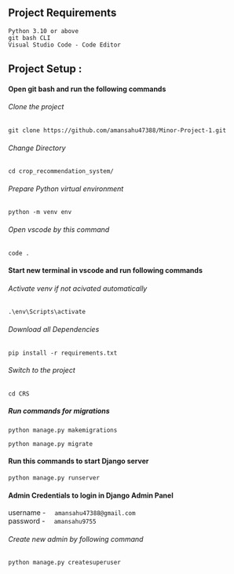 
## Project Requirements

```
Python 3.10 or above
git bash CLI
Visual Studio Code - Code Editor

```


## Project Setup : 

#### Open git bash and run the following commands

###### Clone the project
```
git clone https://github.com/amansahu47388/Minor-Project-1.git
```

###### Change Directory
```
cd crop_recommendation_system/
``` 

###### Prepare Python virtual environment
```
python -m venv env
```

###### Open vscode by this command
```
code .
```


#### Start new terminal in vscode and run following commands

###### Activate venv if not acivated automatically
```
.\env\Scripts\activate
```

###### Download all Dependencies
```
pip install -r requirements.txt
```

###### Switch to the project
```
cd CRS
```

##### Run commands for migrations
```
python manage.py makemigrations
```
```
python manage.py migrate
```


#### Run this commands to start Django server

```
python manage.py runserver
```

#### Admin Credentials to login in Django Admin Panel

username - `   amansahu47388@gmail.com       `<br>
password - `   amansahu9755                  `<br>

###### Create new admin by following command

```
python manage.py createsuperuser
```

